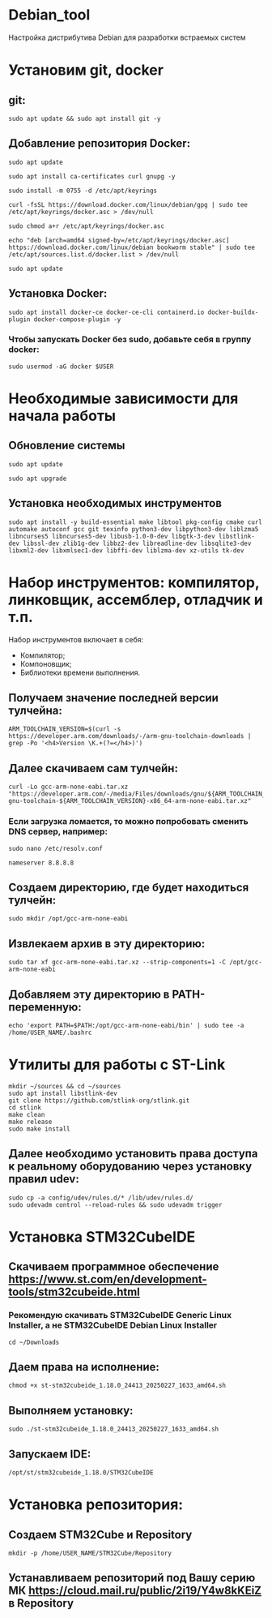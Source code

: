 # Debian_tool
Настройка дистрибутива Debian для разработки встраемых систем

# Установим git, docker 
## git:
```
sudo apt update && sudo apt install git -y
```
## Добавление репозитория Docker:
```
sudo apt update
```
```
sudo apt install ca-certificates curl gnupg -y
```
```
sudo install -m 0755 -d /etc/apt/keyrings
```
```
curl -fsSL https://download.docker.com/linux/debian/gpg | sudo tee /etc/apt/keyrings/docker.asc > /dev/null
```
```
sudo chmod a+r /etc/apt/keyrings/docker.asc
```
```
echo "deb [arch=amd64 signed-by=/etc/apt/keyrings/docker.asc] https://download.docker.com/linux/debian bookworm stable" | sudo tee /etc/apt/sources.list.d/docker.list > /dev/null
```
```
sudo apt update
```
## Установка Docker:
```
sudo apt install docker-ce docker-ce-cli containerd.io docker-buildx-plugin docker-compose-plugin -y
```
### Чтобы запускать Docker без sudo, добавьте себя в группу docker:
```
sudo usermod -aG docker $USER
```

# Необходимые зависимости для начала работы
## Обновление системы
```
sudo apt update
```
```
sudo apt upgrade
```

## Установка необходимых инструментов
```
sudo apt install -y build-essential make libtool pkg-config cmake curl automake autoconf gcc git texinfo python3-dev libpython3-dev liblzma5 libncurses5 libncurses5-dev libusb-1.0-0-dev libgtk-3-dev libstlink-dev libssl-dev zlib1g-dev libbz2-dev libreadline-dev libsqlite3-dev libxml2-dev libxmlsec1-dev libffi-dev liblzma-dev xz-utils tk-dev
```

# Набор инструментов: компилятор, линковщик, ассемблер, отладчик и т.п.

Набор инструментов включает в себя:
- Компилятор;
- Компоновщик;
- Библиотеки времени выполнения.

## Получаем значение последней версии тулчейна:

```
ARM_TOOLCHAIN_VERSION=$(curl -s https://developer.arm.com/downloads/-/arm-gnu-toolchain-downloads | grep -Po '<h4>Version \K.+(?=</h4>)')
```
## Далее скачиваем сам тулчейн:
```
curl -Lo gcc-arm-none-eabi.tar.xz "https://developer.arm.com/-/media/Files/downloads/gnu/${ARM_TOOLCHAIN_VERSION}/binrel/arm-gnu-toolchain-${ARM_TOOLCHAIN_VERSION}-x86_64-arm-none-eabi.tar.xz"
```
### Если загрузка ломается, то можно попробовать сменить DNS сервер, например:
```
sudo nano /etc/resolv.conf
```
```
nameserver 8.8.8.8
```
## Создаем директорию, где будет находиться тулчейн:
```
sudo mkdir /opt/gcc-arm-none-eabi
```
## Извлекаем архив в эту директорию:
```
sudo tar xf gcc-arm-none-eabi.tar.xz --strip-components=1 -C /opt/gcc-arm-none-eabi
```

## Добавляем эту директорию в PATH-переменную:
```
echo 'export PATH=$PATH:/opt/gcc-arm-none-eabi/bin' | sudo tee -a /home/USER_NAME/.bashrc
```

# Утилиты для работы с ST-Link
```
mkdir ~/sources && cd ~/sources
sudo apt install libstlink-dev
git clone https://github.com/stlink-org/stlink.git
cd stlink
make clean
make release
sudo make install
```

## Далее необходимо установить права доступа к реальному оборудованию через установку правил udev:
```
sudo cp -a config/udev/rules.d/* /lib/udev/rules.d/
sudo udevadm control --reload-rules && sudo udevadm trigger
```

# Установка STM32CubeIDE
## Скачиваем программное обеспечение https://www.st.com/en/development-tools/stm32cubeide.html 
### Рекомендую скачивать STM32CubeIDE Generic Linux Installer, а не STM32CubeIDE Debian Linux Installer
```
cd ~/Downloads
```
## Даем права на исполнение:
```
chmod +x st-stm32cubeide_1.18.0_24413_20250227_1633_amd64.sh
```
## Выполняем установку:
```
sudo ./st-stm32cubeide_1.18.0_24413_20250227_1633_amd64.sh
```
## Запускаем IDE:
```
/opt/st/stm32cubeide_1.18.0/STM32CubeIDE
```

# Установка репозитория:
## Создаем STM32Cube и Repository
```
mkdir -p /home/USER_NAME/STM32Cube/Repository
```

## Устанавливаем репозиторий под Вашу серию МК https://cloud.mail.ru/public/2i19/Y4w8kKEiZ в Repository









